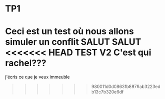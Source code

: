 # TP1
Ceci est un test où nous allons simuler un conflit
SALUT SALUT
<<<<<<< HEAD
TEST V2
C'est qui rachel???
=======
j'écris ce que je veux
immeuble
>>>>>>> 980011d0d0863fb8879ab3223edb13c7b320e6df
